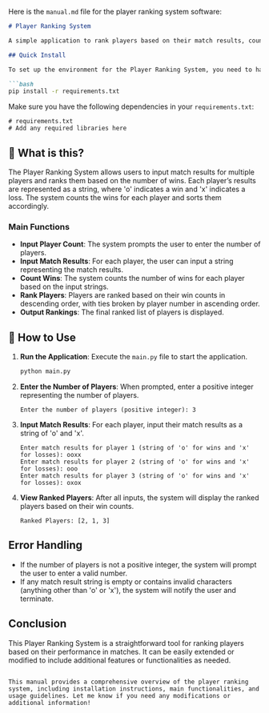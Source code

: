 Here is the `manual.md` file for the player ranking system software:

```markdown
# Player Ranking System

A simple application to rank players based on their match results, counting wins and losses.

## Quick Install

To set up the environment for the Player Ranking System, you need to have Python installed on your machine. You can install the required dependencies using pip:

```bash
pip install -r requirements.txt
```

Make sure you have the following dependencies in your `requirements.txt`:

```
# requirements.txt
# Add any required libraries here
```

## 🤔 What is this?

The Player Ranking System allows users to input match results for multiple players and ranks them based on the number of wins. Each player’s results are represented as a string, where 'o' indicates a win and 'x' indicates a loss. The system counts the wins for each player and sorts them accordingly.

### Main Functions

- **Input Player Count**: The system prompts the user to enter the number of players.
- **Input Match Results**: For each player, the user can input a string representing the match results.
- **Count Wins**: The system counts the number of wins for each player based on the input strings.
- **Rank Players**: Players are ranked based on their win counts in descending order, with ties broken by player number in ascending order.
- **Output Rankings**: The final ranked list of players is displayed.

## 📖 How to Use

1. **Run the Application**: Execute the `main.py` file to start the application.

   ```bash
   python main.py
   ```

2. **Enter the Number of Players**: When prompted, enter a positive integer representing the number of players.

   ```
   Enter the number of players (positive integer): 3
   ```

3. **Input Match Results**: For each player, input their match results as a string of 'o' and 'x'.

   ```
   Enter match results for player 1 (string of 'o' for wins and 'x' for losses): ooxx
   Enter match results for player 2 (string of 'o' for wins and 'x' for losses): ooo
   Enter match results for player 3 (string of 'o' for wins and 'x' for losses): oxox
   ```

4. **View Ranked Players**: After all inputs, the system will display the ranked players based on their win counts.

   ```
   Ranked Players: [2, 1, 3]
   ```

## Error Handling

- If the number of players is not a positive integer, the system will prompt the user to enter a valid number.
- If any match result string is empty or contains invalid characters (anything other than 'o' or 'x'), the system will notify the user and terminate.

## Conclusion

This Player Ranking System is a straightforward tool for ranking players based on their performance in matches. It can be easily extended or modified to include additional features or functionalities as needed.
```

This manual provides a comprehensive overview of the player ranking system, including installation instructions, main functionalities, and usage guidelines. Let me know if you need any modifications or additional information!